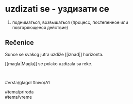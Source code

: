 # uzdizati se - уздизати се

1. подниматься, возвышаться (процесс, постепенное или повторяющееся действие)

## Rečenice

Sunce se svakog jutra uzdiže [[iznad]] horizonta.

[[magla|Magla]] se polako uzdizala sa reke.  

<br>

#vrsta/glagol
#nivo/A1 

#tema/priroda  
#tema/vreme
